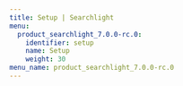 ```yaml
---
title: Setup | Searchlight
menu:
  product_searchlight_7.0.0-rc.0:
    identifier: setup
    name: Setup
    weight: 30
menu_name: product_searchlight_7.0.0-rc.0
---
```

